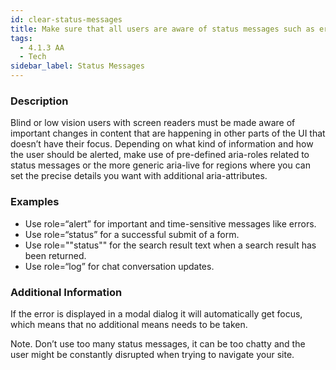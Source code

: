 ```yaml
---
id: clear-status-messages
title: Make sure that all users are aware of status messages such as errors messages, successful submissions and other important changes in content
tags:
  - 4.1.3 AA
  - Tech
sidebar_label: Status Messages
---
```


### Description

Blind or low vision users with screen readers must be made aware of important changes in content that are happening in other parts of the UI that doesn’t have their focus. Depending on what kind of information and how the user should be alerted, make use of pre-defined aria-roles related to status messages or the more generic aria-live for regions where you can set the precise details you want with additional aria-attributes.

### Examples

- Use role=“alert” for important and time-sensitive messages like errors.
- Use role=“status” for a successful submit of a form.
- Use role=""status"" for the search result text when a search result has been returned.
- Use role=“log” for chat conversation updates.

### Additional Information

If the error is displayed in a modal dialog it will automatically get focus, which means that no additional means needs to be taken. 

Note. Don’t use too many status messages, it can be too chatty and the user might be constantly disrupted when trying to navigate your site.
